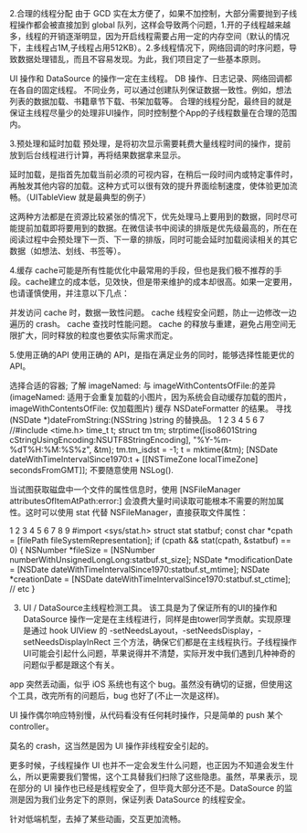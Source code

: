 2.合理的线程分配
由于 GCD 实在太方便了，如果不加控制，大部分需要抛到子线程操作都会被直接加到 global 队列，这样会导致两个问题，1.开的子线程越来越多，线程的开销逐渐明显，因为开启线程需要占用一定的内存空间（默认的情况下，主线程占1M,子线程占用512KB）。2.多线程情况下，网络回调的时序问题，导致数据处理错乱，而且不容易发现。为此，我们项目定了一些基本原则。

UI 操作和 DataSource 的操作一定在主线程。
DB 操作、日志记录、网络回调都在各自的固定线程。
不同业务，可以通过创建队列保证数据一致性。例如，想法列表的数据加载、书籍章节下载、书架加载等。
合理的线程分配，最终目的就是保证主线程尽量少的处理非UI操作，同时控制整个App的子线程数量在合理的范围内。


3.预处理和延时加载
预处理，是将初次显示需要耗费大量线程时间的操作，提前放到后台线程进行计算，再将结果数据拿来显示。

延时加载，是指首先加载当前必须的可视内容，在稍后一段时间内或特定事件时，再触发其他内容的加载。这种方式可以很有效的提升界面绘制速度，使体验更加流畅。（UITableView 就是最典型的例子）

这两种方法都是在资源比较紧张的情况下，优先处理马上要用到的数据，同时尽可能提前加载即将要用到的数据。在微信读书中阅读的排版是优先级最高的，所在在阅读过程中会预处理下一页、下一章的排版，同时可能会延时加载阅读相关的其它数据（如想法、划线、书签等）。


4.缓存
cache可能是所有性能优化中最常用的手段，但也是我们极不推荐的手段。cache建立的成本低，见效快，但是带来维护的成本却很高。如果一定要用，也请谨慎使用，并注意以下几点：

并发访问 cache 时，数据一致性问题。
cache 线程安全问题，防止一边修改一边遍历的 crash。
cache 查找时性能问题。
cache 的释放与重建，避免占用空间无限扩大，同时释放的粒度也要依实际需求而定。


5.使用正确的API
使用正确的 API，是指在满足业务的同时，能够选择性能更优的API。

选择合适的容器;
了解 imageNamed: 与 imageWithContentsOfFile:的差异(imageNamed: 适用于会重复加载的小图片，因为系统会自动缓存加载的图片，imageWithContentsOfFile: 仅加载图片)
缓存 NSDateFormatter 的结果。
寻找 (NSDate *)dateFromString:(NSString )string 的替换品。
1
2
3
4
5
6
7
//#include <time.h>
time_t t;
struct tm tm;
strptime([iso8601String cStringUsingEncoding:NSUTF8StringEncoding], "%Y-%m-%dT%H:%M:%S%z", &tm);
tm.tm_isdst = -1;
t = mktime(&tm);
[NSDate dateWithTimeIntervalSince1970:t + [[NSTimeZone localTimeZone] secondsFromGMT]];
不要随意使用 NSLog().

当试图获取磁盘中一个文件的属性信息时，使用 [NSFileManager attributesOfItemAtPath:error:] 会浪费大量时间读取可能根本不需要的附加属性。这时可以使用 stat 代替 NSFileManager，直接获取文件属性：

1
2
3
4
5
6
7
8
9
#import <sys/stat.h>
struct stat statbuf;
const char *cpath = [filePath fileSystemRepresentation];
if (cpath && stat(cpath, &statbuf) == 0) {
    NSNumber *fileSize = [NSNumber numberWithUnsignedLongLong:statbuf.st_size];
    NSDate *modificationDate = [NSDate dateWithTimeIntervalSince1970:statbuf.st_mtime];
    NSDate *creationDate = [NSDate dateWithTimeIntervalSince1970:statbuf.st_ctime];
    // etc
}



3. UI / DataSource主线程检测工具。
该工具是为了保证所有的UI的操作和 DataSource 操作一定是在主线程进行，同样是由tower同学贡献。实现原理是通过 hook UIView 的 -setNeedsLayout，-setNeedsDisplay，-setNeedsDisplayInRect 三个方法，确保它们都是在主线程执行。子线程操作UI可能会引起什么问题，苹果说得并不清楚，实际开发中我们遇到几种神奇的问题似乎都是跟这个有关。

app 突然丢动画，似乎 iOS 系统也有这个 bug。虽然没有确切的证据，但使用这个工具，改完所有的问题后，bug 也好了(不止一次是这样)。

UI 操作偶尔响应特别慢，从代码看没有任何耗时操作，只是简单的 push 某个 controller。

莫名的 crash，这当然是因为 UI 操作非线程安全引起的。

更多时候，子线程操作 UI 也并不一定会发生什么问题，也正因为不知道会发生什么，所以更需要我们警惕，这个工具替我们扫除了这些隐患。虽然，苹果表示，现在部分的 UI 操作也已经是线程安全了，但毕竟大部分还不是。DataSource 的监测是因为我们业务定下的原则，保证列表 DataSource 的线程安全。

针对低端机型，去掉了某些动画，交互更加流畅。
